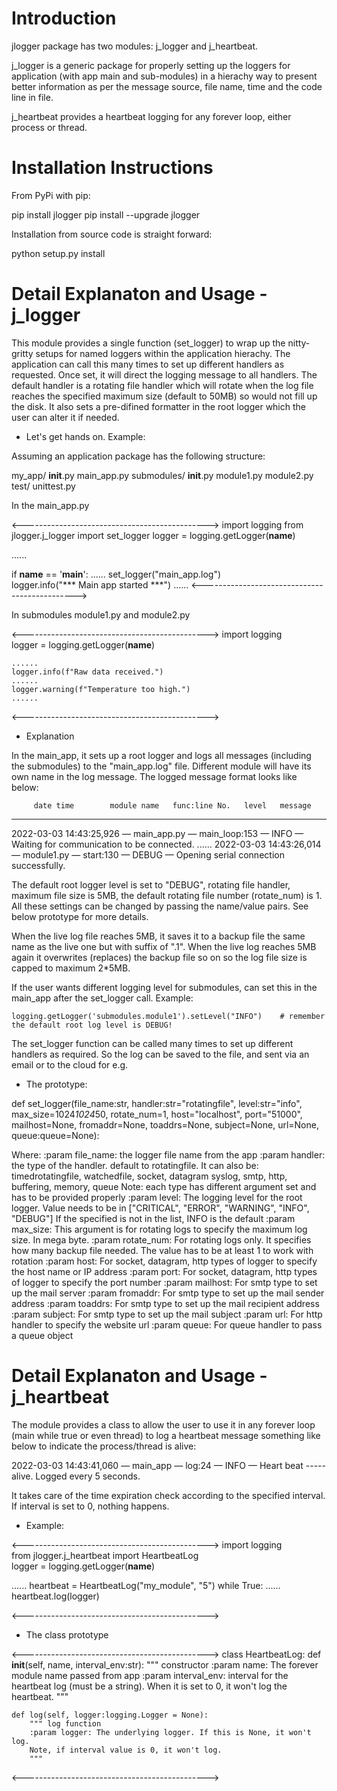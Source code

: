 Introduction
============
jlogger package has two modules: j_logger and j_heartbeat.

j_logger is a generic package for properly setting up the loggers for application (with app main and sub-modules) in a hierachy way to present better information as per the message source, file name, time and the code line in file.  

j_heartbeat provides a heartbeat logging for any forever loop, either process or thread.


Installation Instructions
=========================
From PyPi with pip:

pip install jlogger
pip install --upgrade jlogger

Installation from source code is straight forward:

python setup.py install


Detail Explanaton and Usage - j_logger
======================================
This module provides a single function (set_logger) to wrap up the nitty-gritty setups for named loggers within the application hierachy. The application can call this many times to set up different handlers as requested. Once set, it will direct the logging message to all handlers. The default handler is a rotating file handler which will rotate when the log file reaches the specified maximum size (default to 50MB) so would not fill up the disk. It also sets a pre-difined formatter in the root logger which the user can alter it if needed.

- Let's get hands on. Example:

Assuming an application package has the following structure:

my_app/
    __init__.py
    main_app.py
    submodules/
        __init__.py
        module1.py
        module2.py
    test/
        unittest.py

In the main_app.py 

<---------------------------------------------->
import logging
from jlogger.j_logger import set_logger
logger = logging.getLogger(__name__)

......

if __name__ == '__main__':
    ......
    set_logger("main_app.log")     
    logger.info("*** Main app started ***")
    ......
<---------------------------------------------->

In submodules module1.py and module2.py

<---------------------------------------------->
import logging   
logger = logging.getLogger(__name__)

    ......
    logger.info(f"Raw data received.")
    ......
    logger.warning(f"Temperature too high.")
    ......
<---------------------------------------------->


- Explanation

In the main_app, it sets up a root logger and logs all messages (including the submodules) to the "main_app.log" file. Different module will have its own name in the log message. The logged message format looks like below:

         date time        module name   func:line No.   level   message
--------------------------------------------------------------------------------------------------------
2022-03-03 14:43:25,926 — main_app.py — main_loop:153 — INFO — Waiting for communication to be connected.
......
2022-03-03 14:43:26,014 — module1.py — start:130 — DEBUG — Opening serial connection successfully.


The default root logger level is set to "DEBUG", rotating file handler, maximum file size is 5MB, the default rotating file number (rotate_num) is 1. All these settings can be changed by passing the name/value pairs. See below prototype for more details. 

When the live log file reaches 5MB, it saves it to a backup file the same name as the live one but with suffix of ".1". When the live log reaches 5MB again it overwrites (replaces) the backup file so on so the log file size is capped to maximum 2*5MB.

If the user wants different logging level for submodules, can set this in the main_app after the set_logger call. Example:

    logging.getLogger('submodules.module1').setLevel("INFO")    # remember the default root log level is DEBUG!

The set_logger function can be called many times to set up different handlers as required. So the log can be saved to the file, and sent via an email or to the cloud for e.g.


- The prototype:

def set_logger(file_name:str, handler:str="rotatingfile", level:str="info", max_size=1024*1024*50, rotate_num=1, 
                host="localhost", port="51000", 
                mailhost=None, fromaddr=None, toaddrs=None, subject=None, 
                url=None, 
                queue:queue=None):

Where:
    :param file_name: the logger file name from the app 
    :param handler: the type of the handler. default to rotatingfile. It can also be:
                timedrotatingfile, watchedfile, socket, datagram
                syslog, smtp, http, buffering, memory, queue
                Note: each type has different argument set and has to be provided properly 
    :param level: The logging level for the root logger. Value needs to be in ["CRITICAL", "ERROR", "WARNING", "INFO", "DEBUG"]
                If the specified is not in the list, INFO is the default
    :param max_size: This argument is for rotating logs to specify the maximum log size. In mega byte.
    :param rotate_num: For rotating logs only. It specifies how many backup file needed. The value has to be
                at least 1 to work with rotation
    :param host: For socket, datagram, http types of logger to specify the host name or IP address 
    :param port: For socket, datagram, http types of logger to specify the port number
    :param mailhost: For smtp type to set up the mail server
    :param fromaddr: For smtp type to set up the mail sender address
    :param toaddrs: For smtp type to set up the mail recipient address
    :param subject: For smtp type to set up the mail subject
    :param url: For http handler to specify the website url
    :param queue: For queue handler to pass a queue object




Detail Explanaton and Usage - j_heartbeat
=========================================
The module provides a class to allow the user to use it in any forever loop (main while true or even thread) to log a heartbeat message something like below to indicate the process/thread is alive:

2022-03-03 14:43:41,060 — main_app — log:24 — INFO — Heart beat ----- alive. Logged every 5 seconds.

It takes care of the time expiration check according to the specified interval. If interval is set to 0, nothing happens.


- Example:

<---------------------------------------------->
import logging   
from jlogger.j_heartbeat import HeartbeatLog   
logger = logging.getLogger(__name__)

......
heartbeat = HeartbeatLog("my_module", "5")
while True:
    ......
    heartbeat.log(logger)

<---------------------------------------------->

- The class prototype

<---------------------------------------------->
class HeartbeatLog:
    def __init__(self, name, interval_env:str):
        """ constructor
        :param name: The forever module name passed from app
        :param interval_env: interval for the heartbeat log (must be a string). When it is set to 0, it won't log the heartbeat.
        """

    def log(self, logger:logging.Logger = None):
        """ log function
        :param logger: The underlying logger. If this is None, it won't log.
        Note, if interval value is 0, it won't log.
        """
<---------------------------------------------->
